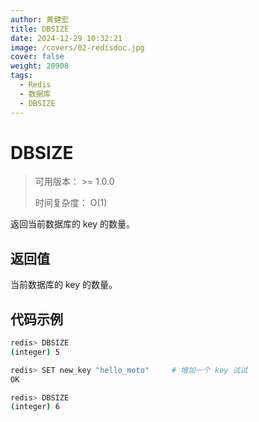 ```yaml
---
author: 黄健宏
title: DBSIZE
date: 2024-12-29 10:32:21
image: /covers/02-redisdoc.jpg
cover: false
weight: 20908
tags:
  - Redis
  - 数据库
  - DBSIZE
---
```


# DBSIZE

> 可用版本： >= 1.0.0
> 
> 时间复杂度： O(1)

返回当前数据库的 key 的数量。

## 返回值

当前数据库的 key 的数量。

## 代码示例

```bash
redis> DBSIZE
(integer) 5

redis> SET new_key "hello_moto"     # 增加一个 key 试试
OK

redis> DBSIZE
(integer) 6
```